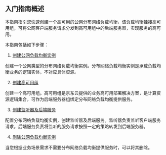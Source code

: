 
## 入门指南概述
本指南指引您快速创建一个高可用的公网分布网络负载均衡，该负载均衡挂接高可用组，可将公网客户端服务请求分发到高可用组中的后端服务器，实现服务的高可用。

本指南包括如下步骤：

 1. [创建公网负载均衡实例](../Getting-Started/Create-Instance.md)
 
 创建一个公网类型的分布网络负载均衡实例。分布网络负载均衡实例是承载负载均衡业务的逻辑实体，不对应具体资源。
 
 2. [创建高可用组](../Getting-Started/Create-AvailabilityGroup.md)
 
创建一个高可用组。高可用组是京东云提供的业务高可用部署解决方案，是计算资源逻辑集合，可作为后端服务器组绑定分布网络负载均衡提供服务。

 3. [创建监听器及后端服务](../Getting-Started/DNLB-InstanceManagement.md)
 
 配置分布网络负载均衡实例，创建监听器及后端服务。监听器负责监听客户端服务请求，后端服务负责将监听的服务请求按照一定的策略转发到后端服务器。
 
 4. [删除公网负载均衡实例](../Getting-Started/Delete-Instance.md)
 
 当您根据业务场景需求不需要分布网络负载均衡提供服务时，可以将其删除。
